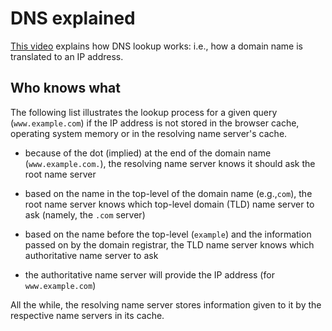 
# DNS explained

[This video](https://youtu.be/72snZctFFtA) explains how DNS lookup works:
i.e., how a domain name is translated to an IP address.

                                                   
## Who knows what

The following list illustrates the lookup process for a given query (`www.example.com`)
if the IP address is not stored in the browser cache, operating system memory or in the
resolving name server's cache.

+   because of the dot (implied) at the end of the domain name (`www.example.com.`),
    the resolving name server knows it should ask the root name server
    
+   based on the name in the top-level of the domain name (e.g.,`com`), 
    the root name server knows which top-level domain (TLD) name server to ask 
    (namely, the `.com` server)
    
+   based on the name before the top-level (`example`) and the information passed on
    by the domain registrar, the TLD name server knows which authoritative name server to ask
    
+   the authoritative name server will provide the IP address (for `www.example.com`)

All the while, the resolving name server stores information given to it by the respective name servers
in its cache.





                                                   